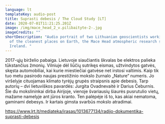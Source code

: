 ```yaml
---
language: lt
templateKey: audio-post
title: Suprasti debesis / The Cloud Study [LT]
date: 2020-07-01T11:21:25.201Z
image: /img/mace_head_2_v.pilibaityte-2-.jpg
imageCredits: ""
shortDescription: "Audio portrait of two Lithuanian geoscientists working in one
  of the cleanest places on Earth, the Mace Head atmospheric research station in
  Ireland. "
---
```


2017-ųjų birželio pabaiga. Lietuvoje siaučiantis škvalas be elektros palieka tūkstančius žmonių. Vilniuje dėl liūčių sutrikęs eismas, užtvindytos gatvės, skęsta automobiliai, kai kurie miestiečiai gatvėse net irstosi valtimis. Kaip tik tuo metu pasirodo naujas prestižinio mokslo žurnalo „Nature“ numeris. Jo viršelyje cituojamas klimato tyrėjų grupės straipsnis apie debesis. Tarp autorių – dvi lietuviškos pavardės: Jurgita Ovadnevaitė ir Darius Čeburnis. Šie du mokslininkai dirba Airijoje, vienoje švariausių šiaurės pusrutulio vietų, mažame namelyje ant jūros kranto. Ten palėpėje iš to, kas akiai nematoma, gaminami debesys. Ir kartais gimsta svarbūs mokslo atradimai.

https://www.lrt.lt/mediateka/irasas/1013677134/radijo-dokumentika-suprasti-debesis

